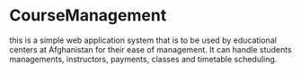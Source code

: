 # CourseManagement
this is a simple web application system that is to be used by educational centers at Afghanistan for their ease of management. It can handle students managements, instructors, payments, classes and timetable scheduling. 
